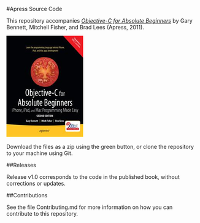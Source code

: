 #Apress Source Code

This repository accompanies [*Objective-C for Absolute Beginners*](http://www.apress.com/9781430236535) by Gary Bennett, Mitchell Fisher, and Brad Lees (Apress, 2011).

![Cover image](9781430236535.jpg)

Download the files as a zip using the green button, or clone the repository to your machine using Git.

##Releases

Release v1.0 corresponds to the code in the published book, without corrections or updates.

##Contributions

See the file Contributing.md for more information on how you can contribute to this repository.
